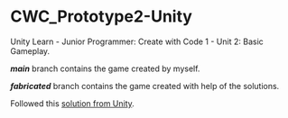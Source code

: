 # CWC_Prototype2-Unity
Unity Learn - Junior Programmer: Create with Code 1 - Unit 2: Basic Gameplay.

***main*** branch contains the game created by myself.

***fabricated*** branch contains the game created with help of the solutions.

Followed this [solution from Unity](https://connect-prd-cdn.unity.com/20210505/70ffeabd-706f-4556-b9a9-ea6bd8ba631a/Unit%202%20-%20Bonus%20Features%20Solutions.pdf?_ga=2.263578828.1186801097.1620052249-59568313.1601905412).